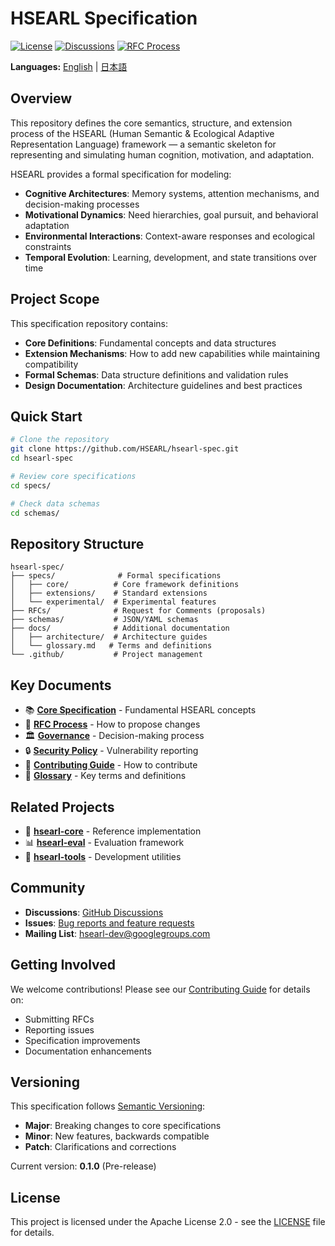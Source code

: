 # HSEARL Specification

[![License](https://img.shields.io/badge/License-Apache%202.0-blue.svg)](https://opensource.org/licenses/Apache-2.0)
[![Discussions](https://img.shields.io/badge/GitHub-Discussions-green)](https://github.com/HSEARL/hsearl-spec/discussions)
[![RFC Process](https://img.shields.io/badge/RFC-Process-orange)](./RFCs/)

**Languages:** [English](README.md) | [日本語](README.ja.md)

## Overview

This repository defines the core semantics, structure, and extension process of the HSEARL (Human Semantic & Ecological Adaptive Representation Language) framework — a semantic skeleton for representing and simulating human cognition, motivation, and adaptation.

HSEARL provides a formal specification for modeling:
- **Cognitive Architectures**: Memory systems, attention mechanisms, and decision-making processes
- **Motivational Dynamics**: Need hierarchies, goal pursuit, and behavioral adaptation
- **Environmental Interactions**: Context-aware responses and ecological constraints
- **Temporal Evolution**: Learning, development, and state transitions over time

## Project Scope

This specification repository contains:
- **Core Definitions**: Fundamental concepts and data structures
- **Extension Mechanisms**: How to add new capabilities while maintaining compatibility
- **Formal Schemas**: Data structure definitions and validation rules
- **Design Documentation**: Architecture guidelines and best practices

## Quick Start

```bash
# Clone the repository
git clone https://github.com/HSEARL/hsearl-spec.git
cd hsearl-spec

# Review core specifications
cd specs/

# Check data schemas
cd schemas/
```

## Repository Structure

```
hsearl-spec/
├── specs/              # Formal specifications
│   ├── core/          # Core framework definitions
│   ├── extensions/    # Standard extensions
│   └── experimental/  # Experimental features
├── RFCs/              # Request for Comments (proposals)
├── schemas/           # JSON/YAML schemas
├── docs/              # Additional documentation
│   ├── architecture/  # Architecture guides
│   └── glossary.md   # Terms and definitions
└── .github/           # Project management
```

## Key Documents

- 📚 **[Core Specification](./specs/core/)** - Fundamental HSEARL concepts
- 📜 **[RFC Process](./RFCs/)** - How to propose changes
- 🏛️ **[Governance](./GOVERNANCE.md)** - Decision-making process
- 🔒 **[Security Policy](./SECURITY.md)** - Vulnerability reporting
- 📝 **[Contributing Guide](./CONTRIBUTING.md)** - How to contribute
- 📖 **[Glossary](./docs/glossary.md)** - Key terms and definitions

## Related Projects

- 🧪 **[hsearl-core](https://github.com/HSEARL/hsearl-core)** - Reference implementation
- 📊 **[hsearl-eval](https://github.com/HSEARL/hsearl-eval)** - Evaluation framework
- 🔧 **[hsearl-tools](https://github.com/HSEARL/hsearl-tools)** - Development utilities

## Community

- **Discussions**: [GitHub Discussions](https://github.com/HSEARL/hsearl-spec/discussions)
- **Issues**: [Bug reports and feature requests](https://github.com/HSEARL/hsearl-spec/issues)
- **Mailing List**: hsearl-dev@googlegroups.com

## Getting Involved

We welcome contributions! Please see our [Contributing Guide](./CONTRIBUTING.md) for details on:
- Submitting RFCs
- Reporting issues
- Specification improvements
- Documentation enhancements

## Versioning

This specification follows [Semantic Versioning](https://semver.org/):
- **Major**: Breaking changes to core specifications
- **Minor**: New features, backwards compatible
- **Patch**: Clarifications and corrections

Current version: **0.1.0** (Pre-release)

## License

This project is licensed under the Apache License 2.0 - see the [LICENSE](./LICENSE) file for details.
